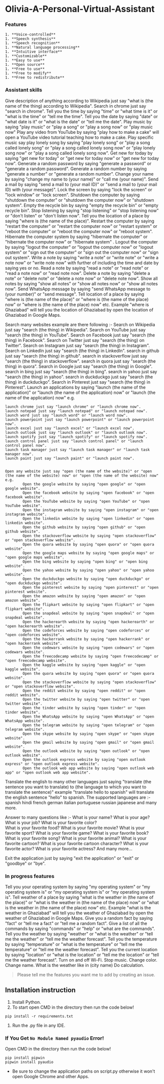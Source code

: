 # Olivia-A-Personal-Virtual-Assistant

### Features


    1. **Voice-controlled**
    1. **Speech synthesis**
    1. **Speech recognition**
    1. **Natural language processing**
    1. **Intuitive interface**
    1. **Customizable**
    1. **Easy to use**
    1. **Open source**
    1. **Free to use**
    1. **Free to modify**
    1. **Free to redistribute** 
### Assistant skills 

Give description of anything according to Wikipedia just say "what is (the name of the thing) according to Wikipedia".
Search in chrome just say "search in chrome".
Tell you the time by saying "time" or "what time is it" or "what is the time" or "tell me the time".
Tell you the date by saying "date" or "what date is it" or "what is the date" or "tell me the date".
Play music by saying "play music" or "play a song" or "play a song now" or "play music now" 
Play any video from YouTube by saying "play how to make a cake" will open a YouTube video tutorial teaching how to make a cake.
Play specific music say play lonely song by saying "play lonely song" or "play a song called lonely song" or "play a song called lonely song now" or "play lonely song now" or "play a song called lonely song now".
Get new for today by saying "get new for today" or "get new for today now" or "get new for today now".
Generate a random password by saying "generate a password" or "generate a random password".
Generate a random number by saying "generate a number" or "generate a random number".
Change your name by saying "change my name to (your name)" or "call me (your name)".
Send a mail by saying "send a mail to (your mail ID)" or "send a mail to (your mail ID) with (your message)".
Lock the screen by saying "lock the screen" or "lock window" or "lock screen".
Shutdown the computer by saying "shutdown the computer" or "shutdown the computer now" or "shutdown system".
Empty the recycle bin by saying "empty the recycle bin" or "empty recycle bin".
Stop listening by saying "stop listening" or "stop listening now" or "don't listen" or "don't listen now".
Tell you the location of a place by saying "where is (the name of the place)".
Restart the computer by saying "restart the computer" or "restart the computer now" or "restart system" or "reboot the computer" or "reboot the computer now" or "reboot system".
Hibernate the computer system by saying "hibernate the computer" or "hibernate the computer now" or "hibernate system" .
Logout the computer by saying "logout the computer" or "logout the computer now" or "logout system" or "sign out the computer" or "sign out the computer now" or "sign out system".
Write a note by saying "write a note" or "write note" or "write a note now" or "write note now" with further of including the time and date by saying yes or no.
Read a note by saying "read a note" or "read note" or "read a note now" or "read note now".
Delete a note by saying "delete a note" or "delete note" or "delete a note now" or "delete note now".
Show all notes by saying "show all notes" or "show all notes now" or "show all notes now".
Send WhatsApp message by saying "send WhatsApp message to (your number)" or "send message".
Tell location of a place by saying "where is (the name of the place)" or "where is (the name of the place) now" or "where is (the name of the place) now" etc. Example "where is Ghaziabad" will tell you the location of Ghaziabad by open the location of Ghaziabad in Google Maps.


Search many websites example are there following :-
    Search on Wikipedia just say "search (the thing) in Wikipedia".
    Search on YouTube just say "search (the thing) in YouTube".
    Search on Facebook just say "search (the thing) in Facebook".
    Search on Twitter just say "search (the thing) on Twitter".
    Search on Instagram just say "search (the thing) in Instagram".
    Search on LinkedIn just say "search (the thing) in LinkedIn".
    search in github just say "search (the thing) in github".
    search in stackoverflow just say "search (the thing) in stackoverflow".
    search in quora just say "search (the thing) in quora".
    Search in Google just say "search (the thing) in Google".
    search in bing just say "search (the thing) in bing".
    search in yahoo just say "search (the thing) in yahoo".
    search in duckduckgo just say "search (the thing) in duckduckgo".
    Search in Pinterest just say "search (the thing) in Pinterest".
Launch an applications by saying "launch (the name of the application)" or "launch (the name of the application) now" or "launch (the name of the application) now" e.g. 

    launch chrome just say "launch chrome" or "launch chrome now".
    launch notepad just say "launch notepad" or "launch notepad now".
    launch word just say "launch word" or "launch word now".
    launch powerpoint just say "launch powerpoint" or "launch powerpoint now".
    launch excel just say "launch excel" or "launch excel now".
    launch outlook just say "launch outlook" or "launch outlook now".
    launch spotify just say "launch spotify" or "launch spotify now".
    launch control panel just say "launch control panel" or "launch control panel now".
    launch task manager just say "launch task manager" or "launch task manager now".
    launch paint just say "launch paint" or "launch paint now".
    

    Open any website just say "open (the name of the website)" or "open (the name of the website) now" or "open (the name of the website) now" e.g.
            Open the google website by saying "open google" or "open google website".
            Open the facebook website by saying "open facebook" or "open facebook website".
            Open the YouTube website by saying "open YouTube" or "open YouTube website".
            Open the instagram website by saying "open instagram" or "open instagram website".
            Open the linkedin website by saying "open linkedin" or "open linkedin website".
            Open the github website by saying "open github" or "open github website".
            Open the stackoverflow website by saying "open stackoverflow" or "open stackoverflow website".
            Open the quora website by saying "open quora" or "open quora website".
            Open the google maps website by saying "open google maps" or "open google maps website".
            Open the bing website by saying "open bing" or "open bing website".
            Open the yahoo website by saying "open yahoo" or "open yahoo website".
            Open the duckduckgo website by saying "open duckduckgo" or "open duckduckgo website".
            Open the pinterest website by saying "open pinterest" or "open pinterest website".
            Open the amazon website by saying "open amazon" or "open amazon website".
            Open the flipkart website by saying "open flipkart" or "open flipkart website".
            Open the snapdeal website by saying "open snapdeal" or "open snapdeal website".
            Open the hackerearth website by saying "open hackerearth" or "open hackerearth website".
            Open the codeforces website by saying "open codeforces" or "open codeforces website".
            Open the hackerrank website by saying "open hackerrank" or "open hackerrank website".
            Open the codewars website by saying "open codewars" or "open codewars website".
            Open the freecodecamp website by saying "open freecodecamp" or "open freecodecamp website".
            Open the kaggle website by saying "open kaggle" or "open kaggle website".
            Open the quora website by saying "open quora" or "open quora website".
            Open the stackoverflow website by saying "open stackoverflow" or "open stackoverflow website".
            Open the reddit website by saying "open reddit" or "open reddit website".
            Open the twitter website by saying "open twitter" or "open twitter website".
            Open the tinder website by saying "open tinder" or "open tinder website".
            Open the WhatsApp website by saying "open WhatsApp" or "open WhatsApp website".
            Open the telegram website by saying "open telegram" or "open telegram website".
            Open the skype website by saying "open skype" or "open skype website".
            Open the gmail website by saying "open gmail" or "open gmail website".
            Open the outlook website by saying "open outlook" or "open outlook website".
            Open the outlook express website by saying "open outlook express" or "open outlook express website".
            Open the outlook web app website by saying "open outlook web app" or "open outlook web app website".


Translate the english to many other languages just saying "translate (the sentence you want to translate) to (the language to which you want to translate the sentence)"  example "translate hello to spanish" will translate the english sentence "hello" to spanish. The supported  languages are :-
    spanish
    hindi
    french
    german
    italian
    portuguese
    russian
    japanese
    and many more.

Answer to many questions like :-
    What is your name?
    What is your age?
    What is your job?
    What is your favorite color?   
    What is your favorite food?
    What is your favorite movie?
    What is your favorite sport?
    What is your favorite game?
    What is your favorite book?
    What is your favorite song?
    What is your favorite animal?
    What is your favorite cartoon?
    What is your favorite cartoon character?
    What is your favorite actor?
    What is your favorite actress?
    And many more...

Exit the application just by saying "exit the application" or "exit" or "goodbye" or "bye".




### In progress features

Tell you your operating system by saying "my operating system" or "my operating system is" or "my operating system is" or "my operating system is". 
Tell weather of a place by saying "what is the weather in (the name of the place)" or "what is the weather in (the name of the place) now" or "what is the weather in (the name of the place) now" etc. Example "what is the weather in Ghaziabad" will tell you the weather of Ghaziabad by open the weather of Ghaziabad in Google Maps.
Give you a random fact by saying "fact" or "tell me a fact" or "tell me a random fact".
Give a list of all the commands by saying "commands" or "help" or "what are the commands".
Tell you the weather by saying "weather" or "what is the weather" or "tell me the weather" or "tell me the weather forecast".
Tell you the temperature by saying "temperature" or "what is the temperature" or "tell me the temperature" or "tell me the weather forecast".
Tell you the current location by saying "location" or "what is the location" or "tell me the location" or "tell me the weather forecast".
Turn on and off Wi-Fi.
Stop music.
Change color.
Change name.
What is the weather like in (city name)
Do calculation.

> Please tell me the features you want me to add by creating an issue.

## Installation instruction

1. Install Python.
1. To start open CMD in the directory then run the code below!

`pip install -r requirements.txt`<br>

1. Run the .py file in any IDE.

### If You Get `No Module Named pyaudio` Error!

Open CMD in the directory then run the code below!

```
pip install pipwin
pipwin install pyaudio
```

- Be sure to change the application paths on script.py otherwise it won't open Google Chrome and other Apps. <br>
